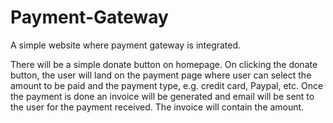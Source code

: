 # Payment-Gateway
A simple website where payment gateway is integrated.

There will be a simple donate button on homepage. On clicking 
the donate button, the user will land on the payment page where 
user can select the amount to be paid and the payment type, e.g. 
credit card, Paypal, etc.
Once the payment is done an invoice will be generated and 
email will be sent to the user for the payment received. The 
invoice will contain the amount.
